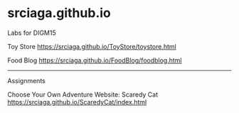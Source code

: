 # srciaga.github.io
Labs for DIGM15

Toy Store
https://srciaga.github.io/ToyStore/toystore.html

Food Blog
https://srciaga.github.io/FoodBlog/foodblog.html

---

Assignments

Choose Your Own Adventure Website: Scaredy Cat
https://srciaga.github.io/ScaredyCat/index.html
